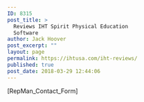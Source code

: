 ```yaml
---
ID: 8315
post_title: >
  Reviews IHT Spirit Physical Education
  Software
author: Jack Hoover
post_excerpt: ""
layout: page
permalink: https://ihtusa.com/iht-reviews/
published: true
post_date: 2018-03-29 12:44:06
---
```

[RepMan_Contact_Form]